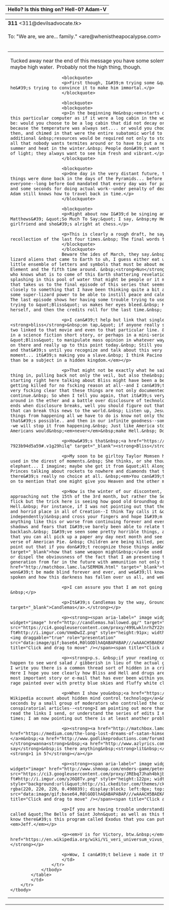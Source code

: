 <table>
	<tbody>
		<tr>
			<td><strong>Hello? Is this thing on? Hell-0? Adam-V</strong></td>
		</tr>
	</tbody>
</table>

<table>
	<tbody>
		<tr>
			<td><strong>311&nbsp;</strong>&lt;311@devilsadvocate.tk&gt;</td>
			<td>Sun, Jan 29, 2017 at 9:38 AM</td>
		</tr>
		<tr>
			<td colspan="2">
			<p>To: &quot;We are, we are... family.&quot; &lt;are@whenistheapocalypse.com&gt;</p>
			</td>
		</tr>
		<tr>
			<td colspan="2">
			<table>
				<tbody>
					<tr>
						<td>
						<p>Tucked away near the end of this message you have some solemn words of wisdom, the kind of advice that will&nbsp;<strong>help you avoid Hell</strong>&nbsp;and maybe high water.&nbsp; Probably not the high thing, though.</p>

						<blockquote>
						<p>First though, I&#39;m trying some &quot;Levity,&quot; a joke:&nbsp;So a guy walks into a computer... and he&#39;s trying to convince it to make him immortal.</p>
						</blockquote>

						<blockquote>
						<blockquote>
						<p>In the beginning He&nbsp;<em>starts off</em>&nbsp;with roll reversal, and suggests that everyone think of this particular computer as if it were a log cabin in the woods.&nbsp; The man asks the computer which design it would prefer to be: would you choose to be a log cabin that did not decay or rot, always smelled pine fresh and needed no air conditioning because the temperature was always set.... or would you choose to live longer? &nbsp; Adam came into the conversation right about then, and chimed in that were the entire subatomic world to be simulated in order to mimic reality a significant amount of additional &nbsp;resources would be required not only to store the extra detail but to render the interactions.&nbsp; On top of all that nobody wants termites around or to have to put a new roof on every decade; nor the extra power required to cool in the summer and heat in the winter.&nbsp; People don&#39;t want their portraits of Jesus hanging on the walls to be faded by particles of light; they always want to see him fresh and vibrant.</p>
						</blockquote>

						<blockquote>
						<p>One day in the very distant future, the time would come when people would be happy that knowledge of how things were done back in the days of the Pyramids... before computers and robots and holodecks began doing everything for everyone--long before God mandated that every day was for parties and every night for rock and roll... only leaving a leap day and some seconds for doing actual work--under penalty of death.&nbsp; Well, when &nbsp;that one day comes they will be glad that Adam still knows how to travel back in time.</p>
						</blockquote>

						<blockquote>
						<p>Right about now I&#39;d be singing and dancing to John 14:2 and solemnly praying the verses of Dave Matthews&#39; &quot;So Much To Say;&quot; I say, &nbsp;my Heaven is a log cabin in the sky... I&#39;ve got a holographic girlfriend and she&#39;s alright at chess.</p>

						<p>This is clearly a rough draft, he says the third time he wrote the same exact words, mind you; with no recollection of the last four times.&nbsp; The final words that the computer spoke were &quot;What&#39;s a phc &nbsp;</p>
						</blockquote>
						</blockquote>
						Beware the ides of March, they say.&nbsp; I just finished binge watching (tyt) the old mini-series V, about lizard aliens that came to Earth to uh, I guess either eat us or make us zombies.&nbsp; You, I mean you.&nbsp; Linking to my little ensemble of letters and symbols that must be about me... this roman numeral ties just like many other shows to the Fifth Element and the fifth time around. &nbsp;<strong>Nun</strong>&nbsp;before me, that&#39;s code for &quot;watery chaos,&quot; and who knows what is to come of this Earth shattering revelation that I&#39;m bringing to you and can barely see the ripples of my splashing in this pool of water that might be people or it might just be something to walk on.&nbsp; Following my logic here, that takes us to the final episode of this series that seems to have ended before it&#39;s time... and a theme that ties pretty closely to something that I have been thinking quite a bit about.&nbsp; This show has an evil character, named Anna, and she has some super-lizard power to be able to instill peace and calm and happiness in her subjects--she&#39;s a queen in a hive.&nbsp; The last episode shows her having some trouble trying to use this magical tool to subjugate all of humanity, for some reason trying to &quot;Bliss&quot; us makes her eyes bleed.&nbsp; Her little half human daughter comes to save her day and does the job herself, and then the credits roll for the last time.&nbsp; Literally.

						<p>I can&#39;t help but link that single word to Al Pacino in The Devil&#39;s Advocate, talking about &quot;<strong>bliss</strong>&nbsp;on tap,&quot; if anyone really scours what I am doing here you might have noticed that a domain or two linked to that movie and even to that particular line. &nbsp; In the olden days, God would probably have presented this idea in a science fiction short story, or perhaps in a mini-series, and then he would have used the very same tool behind the &quot;Bliss&quot; to manipulate mass opinion in whatever way he thought was right--at least, that&#39;s what I imagine was going on there and really up to this point today.&nbsp; Still you haven&#39;t listened to what I&#39;m really trying to explain to you, and that&#39;s until you recognize and talk about this very real thing that is manipulating how you feel right this very moment... it&#39;s making you a slave.&nbsp; I think Pacino might have summed it up pretty well,&nbsp;<em>better to reign in Hell than be a subject in a hidden kingdom.</em></p>

						<p>That might not be exactly what he said, and it&#39;s probably not exactly what I mean.&nbsp; Reigning this thing in, pulling back not only the veil, but also the&nbsp;<em>things that make Hell what it is</em>, it&#39;s no easy task--and starting right here talking about Bliss might have been a better place than pointing out that people are hungry and kids are getting killed for no fscking reason at all--and I can&#39;t get a single soul to recognize or respond to the fact that it&#39;s very fscking clear that these things are not only documented in Exodus but that I am pretty sure none of us would want them to continue.&nbsp; So when I tell you again, that it&#39;s very clear when you think about it--that in some place where evil swirls around in the ether and a battle over disclosure of technology has harmed our kids for no reason at all... and that this battle ends when disclosure breaks, well you should figure out that evil is swirling around right here too--there&#39;s plenty of us that can break this news to the world.&nbsp; Listen up, Jesus Christ and Satan have made a deal, and to stop these horrible things from happening all we have to do is know not only that they are not caused completely by our own evil and exactly how that&#39;s possible.. and then in our infinite goodness--something God relies greatly on during this transitional second in time--we will stop it from happening.&nbsp; Just like America stopped waterboarding when they figured out it was torture... because Americans would&nbsp;<em>never</em>&nbsp;make Hell.&nbsp; Do you understand me?</p>

						<p>How&#39;s that&nbsp;<a href="https://medium.com/the-long-lost-dreams-of-satan-himself/the-kings-pool-7923b94d5a59#.v1g29hilq" target="_blank"><strong>Bliss</strong></a>&nbsp;treating you?</p>

						<p>My soon to be girltoy Taylor Momsen has a song most people haven&#39;t heard--it&#39;s tucked away to be used in the direst of moments.&nbsp; She thinks, or she thought, that there was a choice here between one jackass and another elephant... I imagine; maybe she got it from &quot;All Along the Watchtower&#39;s&quot; two riders were approaching, or from Two Princes talking about rockets to nowhere and diamonds that turned out to be drugs... but either way, I think she was wrong, there&#39;s really no choice at all. &nbsp;<em>You can&#39;t trust a cold blooded man</em>, her song goes, and then she rambles on to mention that one might give you Heaven and the other might give you Hell. &nbsp;</p>

						<p>Now is the winter of our discontent, the&nbsp;<strong>God</strong>&nbsp;Rod rattles on; and we are today approaching not the 15th of the 3rd month, but rather the Second of Ironbruary.&nbsp; You might know it from an old Bill Murray flick but the trick here is seeing how good old Groundhog day actually might shed some light on the old idea of being in Hell.&nbsp; For instance, if I was not pointing out that there&#39;s a good chance we are in the lowest of lows, the most hidden and horrid place in all of Creation--I think Tay calls it &quot;all the way down&quot; &nbsp;(and I too, by the way, independently)&nbsp;and cross your fingers and hope I&#39;m right, because if we&#39;re not there it&#39;s your job to stop anything like this or worse from continuing forever and ever and ever.&nbsp; That&#39;s what we&#39;re supposed to get out of the shadows and fears that I&#39;ve barely been able to relate to you at all without getting &quot;negative feedback&quot; and backlash.&nbsp; I&#39;ve seen some pretty horrible things, and I know others have too--look, I&#39;m pointing out clear as day that you can all pick up a paper any day next month and see the same cold hard truth that was there when God first penned that verse of American Pie. &nbsp; Children are being killed, people are being driven insane, and all of it to come to this moment and point out that if you don&#39;t recognize those things and&nbsp;<a href="https://en.wikipedia.org/wiki/User:Damonthesis" target="_blank">how that same weapon might&nbsp;</a>be used to make you think what I&#39;m writing sounds crazy or far fetched, or dispel the obviousness of the fact that I am presenting to you a message that proves without doubt that religion comes to our generation from far in the future with ammunition not only to assure the world of that but&nbsp;<a href="http://matchbox.lamc.la/SERMON.html" target="_blank">to help us to ensure that kids won&#39;t die</a>&nbsp;and you won&#39;t be made blind forever and ever, and we&#39;ll know exactly how those songs were written about stories that were never spoken and how this darkness has fallen over us all, and we&#39;ll stop it from happening ever again.</p>

						<p>I can assure you that I am not going to pick 2/2 as the day to stop telling the world that we are in Hell. &nbsp;</p>

						<p>It&#39;s Candlemas by the way, Groundhog Day is&nbsp;<strong><a href="http://candlemas.hallowed.gq/" target="_blank">Candlemas</a>.</strong></p>

						<p><strong><span aria-label=" image widget" contenteditable="false" role="region" tabindex="-1"><a data-widget="image" href="http://candlemas.hallowed.gq/" target="_blank"><img alt="" src="https://ci4.googleusercontent.com/proxy/499LwklnrhZY22s-bbwL0gMNd2QOp_BV6tIwHmYCEbzku6Vwq-Fgre3IrxIch02-5EX5lA=s0-d-e1-ft#http://i.imgur.com/VmmDwIZ.png" style="height:91px; width:562px" /></a><span style="background-color:rgba(220,220,220,0.5)"><img draggable="true" role="presentation" src="data:image/gif;base64,R0lGODlhAQABAPABAP///wAAACH5BAEKAAAALAAAAAABAAEAAAICRAEAOw==" style="height:15px; width:15px" title="Click and drag to move" /></span><span title="Click and drag to resize">​</span></span></strong></p>

						<p><strong>p.s. &nbsp;if your reading comprehensions&nbsp;/ literary analysis skills are sub par, or you happen to see word salad / gibberish in lieu of the actual genius before you;&nbsp;</strong>like nearly every single letter that I write you there is a common thread sort of hidden in a criss-crossing of the yarn of the Fates--that&#39;s the Matrix.&nbsp; Here I hope you see clearly how Bliss and Hell and drugs are related to how you might be choosing once again not to write the most important story or e-mail that has ever been within your grasp.&nbsp; Stop Hell here and we&#39;ll never again see fiery rage painted over with pretty blue skies and fluffy white clouds. &nbsp;&nbsp;</p>

						<p>When I show you&nbsp;<a href="https://matchbox.lamc.la/CENSORSHIP.html?" target="_blank">a link to a Wikipedia account about hidden mind control technology</a>&nbsp;that has been moderated and abused into oblivion in a matter of seconds by a small group of moderators who controlled the content of that site and spent almost all of their time dealing with conspiratorial articles--<strong>I am pointing out more than one problem.</strong>&nbsp; When you don&#39;t even take the time to read the links I send, or understand the series of edits I made when I take the time to send you a detailed log of them three times; I am now pointing out there is at least another problem here&nbsp;<strong>causing Hell. &nbsp;</strong></p>

						<p><strong><a href="http://matchbox.lamc.la/HEARWHYRAISEL.html" target="_blank">And God</a>, I k<a href="https://medium.com/the-long-lost-dreams-of-satan-himself/the-kings-pool-7923b94d5a59#.v1g29hilq" target="_blank">now I&#39;</a>m&nbsp;<a href="http://www.godlikeproductions.com/forum1/message2194940/pg1" target="_blank">One</a>.&nbsp; I&nbsp;</strong>wanna<strong>&nbsp;<a href="http://www.azlyrics.com/lyrics/cake/jesuswroteablankcheck.html" target="_blank">skip #4</a>, say</strong>&nbsp;is there anything&nbsp;<strong>lit&nbsp;</strong><a href="http://dance.lamc.la/" target="_blank">about&nbsp;<strong>1 in 5?</strong></a></p>

						<p><strong><span aria-label=" image widget" contenteditable="false" role="region" tabindex="-1"><a data-widget="image" href="http://www.shmoop.com/enders-game/peter-valentine-wiggin.html" target="_blank"><img alt="" src="https://ci3.googleusercontent.com/proxy/JREbq7Jhah4bkjbzUYtikx5ZgH5p6NAAySSoJ9KE80cZqcdeXv3jcnAEkFSbCZZ0pKKhwg=s0-d-e1-ft#http://i.imgur.com/yJ6Q8Tv.png" style="height:122px; width:323px" /></a><span style="background:url(&quot;http://s1.ckeditor.com/themes/ckeditor4/vendor/ckeditor/4.6.2/plugins/widget/images/handle.png&quot;) rgba(220, 220, 220, 0.498039); display:block; left:0px; top:-15px"><img draggable="true" role="presentation" src="data:image/gif;base64,R0lGODlhAQABAPABAP///wAAACH5BAEKAAAALAAAAAABAAEAAAICRAEAOw==" style="height:15px; width:15px" title="Click and drag to move" /></span><span title="Click and drag to resize">​</span></span></strong></p>

						<p>If you are having trouble understanding me, I hope you&#39;ll take my advice and watch the Dr. Who episode called &quot;The Bells of Saint John&quot; as well as this final episode of V, called &quot;Mother&#39;s Day.&quot; &nbsp;Did you know there&#39;s this program called Exodus that you can put on an Amazon Fire and download anything for free?&nbsp; Hi&nbsp;<em>Jeff.</em></p>

						<p><em>V is for Victory, btw.&nbsp;</em><strong><em><a href="https://en.wikipedia.org/wiki/Vi_veri_universum_vivus_vici" target="_blank">Vi veri miniversum vivus vici</a>.</em></strong></p>

						<p>Wow, I can&#39;t believe i made it through this whole message without calling myself the Lizard King.</p>
						</td>
					</tr>
				</tbody>
			</table>
			</td>
		</tr>
	</tbody>
</table>

